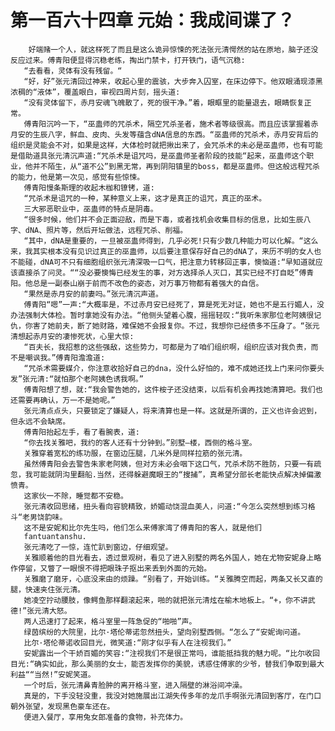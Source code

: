 # 第一百六十四章 元始：我成间谍了？
        好端赌一个人，就这样死了而且是这么诡异惊悚的死法张元清愕然的站在原地，脑子还没反应过来。傅青阳便显得沉稳老练，掏出门禁卡，打开铁门，语气沉稳:
       “去看看，灵体有没有残留。“
       “好，好”张元清回过神来，收起心里的震骇，大步奔入囚室，在床边停下。他双眼涌现漆黑浓稠的“液体”，覆盖眼白，审视四周片刻，摇头道:
       “没有灵体留下，赤月安魂飞魄散了，死的很干净。”着，眼眶里的能量退去，眼睛恢复正常。
       傅青阳沉吟一下，“巫蛊师的咒杀术，隔空咒杀圣者，施术者等级很高。而且应该掌握着赤月安的生辰八字，鲜血、皮肉、头发等蕴含dNA信息的东西。“巫蛊师的咒杀术，赤月安背后的组织是灵能会不对，如果是这样，大体检时就把揪出来了，会咒杀术的未必是巫蛊师，也有可能是借助道具张元清沉声道:“咒杀术是诅咒吗，是巫蛊师圣者阶段的技能“起来，巫蛊师这个职业，他并不陌生，从“道不公”到黑无常，再到阴阳镇里的boss，都是巫蛊师。但这般远程咒杀的能力，他是第一次见，感觉有些惊悚。
       傅青阳慢条斯理的收起木枷和镣铐，道:
       “咒杀术是诅咒的一种，某种意义上来，这才是真正的诅咒，真正的巫术。
       三大邪恶职业中，巫蛊师的特点是阴毒。
       “很多时候，他们并不会正面迎敌，而是下毒，或者找机会收集目标的信息，比如生辰八字、dNA、照片等，然后开坛做法，远程咒杀、削福。
       “其中，dNA是重要的，一旦被巫蛊师得到，几乎必死!只有少数几种能力可以化解。“这么来，我其实根本没有见识过真正的巫蛊师，以后要注意保存好自己的dNA了，来历不明的女人也不能碰，dNA可不只有细胞组织张元清深吸一口气，把注意力转移回正事，懊恼道:“早知道就应该直接杀了问灵。““没必要懊悔已经发生的事，对方选择杀人灭口，其实已经不打自眨”傅青阳。他总是一副泰山崩于前而不改色的姿态，对万事万物都有着强大的自信。
       “果然是赤月安的前妻吗。”张元清沉声道。
       傅青阳“嗯”一声:“大概率是，不过赤月安已经死了，算是死无对证，她也不是五行媚人，没办法强制大体检。暂时拿她没有办法。“他侧头望着心腹，摇摇轻叹:“我听朱家那位老阿姨很记仇，你害了她前夫，断了她财路，难保她不会报复你。不过，我想你已经债多不压身了。“张元清想起赤月安的凄惨死状，心里大惊:
       “百夫长，我招惹的这些强敌，这些势力，可都是为了咱们组织啊，组织应该对我负责，而不是嘲讽我。”傅青阳澹澹道:
       “咒杀术需要媒介，你注意收拾好自己的dna，没什么好怕的，难不成她还找上门来问你要头发”张元清:“就怕那个老阿姨色诱我啊。”
       傅青阳想了想，就:“我会警告她的，这件桉子还没结束，以后有机会再找她清算吧。我们也还需要再确认，万一不是她呢。”
       张元清点点头，只要锁定了嫌疑人，将来清算也是一样。这就是所谓的，正义也许会迟到，但永远不会缺席。
       傅青阳抬起左手，看了看腕表，道:
       “你去找关雅吧，我约的客人还有十分钟到。”别墅—楼，西侧的格斗室。
       关雅穿着宽松的练功服，在窗边压腿，几米外是同样拉筋的张元清。
       虽然傅青阳会去警告朱家老阿姨，但对方未必会咽下这口气，咒杀术防不胜防，只要一有疏忽，我可能就阴沟里翻船.当然，还得躲避魔眼王的“搜捕”，真希望分部长老能快点解决掉偏激愤青。
       这家伙一不除，睡觉都不安稳。
       张元清收回思绪，扭头看向容貌精致，娇媚动饶混血美人，问道:“今怎么突然想到练习格斗“老男饶韵味。
       这不是安妮和比尔先生吗，他们怎么来傅家湾了傅青阳的客人，就是他们
       fantuantanshu.
       张元清吃了一惊，连忙趴到窗边，仔细观望。
       关雅顺着他的目光看去，透过景观树，看见了进入别墅的两名外国人，她在尤物安妮身上略作停留，又瞥了一眼恨不得把眼珠子抠出来丢到外面的元始。
       关雅磨了磨牙，心底没来由的烦躁。“别看了，开始训练。“关雅腾空而起，两条又长又直的腿，快速夹住张元清。
       她凌空拧动腰肢，像鳄鱼那样翻滚起来，啪的就把张元清炫在榆木地板上。“+，你不讲武德!”张元清大怒。
       两人迅速打了起来，格斗室里一阵急促的“啪啪”声。
       绿茵缤纷的大院里，比尔·塔伦蒂诺忽然扭头，望向别墅西侧。“怎么了“安妮询问道。
       比尔·塔伦蒂诺收回目光，微笑道:“刚才似乎有人在注视我们。”
       安妮露出一个干娇百媚的笑容:“注视我们不是很正常吗，谁能抵挡我的魅力呢。“比尔收回目光:“确实如此，那么美丽的女士，能否发挥你的美貌，诱惑住傅家的少爷，替我们争取到最大利益““当然!”安妮笑道。
       一个时后，张元清鼻青脸肿的离开格斗室，进入隔壁的淋浴间冲澡。
       真是的，下手没轻没重，我没对她施展出江湖失传多年的龙爪手啊张元清回到客厅，在门口朝外张望，发现黑色豪车还在。
       便进入餐厅，享用兔女郎准备的食物，补充体力。